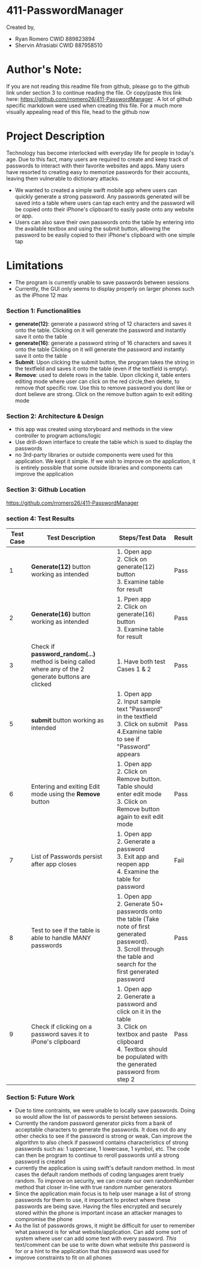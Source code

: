 # 411-PasswordManager

Created by,
- Ryan Romero         CWID 889823894
- Shervin Afrasiabi   CWID 887958510

# Author's Note:
If you are not reading this readme file from github, please go to the github link under section 3 to continue reading the file. Or copy/paste this link here: https://github.com/rromero26/411-PasswordManager .
A lot of github specific markdown were used when creating this file. For a much more visually appealing read of this file, head to the github now

# Project Description
Technology has become interlocked with everyday life for people in today's age. Due to this fact, many users are required to create and keep track of passwords to interact with their favorite websites and apps. Many users have resorted to creating easy to memorize passwords for their accounts, leaving them vulnerable to dictionary attacks. 
- We wanted to created a simple swift mobile app where users can quickly generate a strong password. Any passwords generated will be saved into a table where users can tap each entry and the password will be copied onto their iPhone's clipboard to easily paste onto any website or app. 
- Users can also save their own passwords onto the table by entering into the available textbox and using the submit button, allowing the password to be easily copied to their iPhone's clipboard with one simple tap
# Limitations
- The program is currently unable to save passwords between sessions
- Currently, the GUI only seems to display properly on larger phones such as the iPhone 12 max

### Section 1: Functionalities
- **generate(12)**: generate a password string of 12 characters and saves it onto the table. Clicking on it will generate the password and instantly save it onto the table
- **generate(16)**: generate a password string of 16 characters and saves it onto the table Clicking on it will generate the password and instantly save it onto the table
- **Submit**: Upon clicking the submit button, the program takes the string in the textfield and saves it onto the table (even if the textfield is empty).
- **Remove**: used to delete rows in the table. Upon clicking it, table enters editing mode where user can click on the red circle,then delete, to remove *that* specific row. Use this to remove password you dont like or dont believe are strong. Click on the remove button again to exit editing mode

### Section 2: Architecture & Design
- this app was created using storyboard and methods in the view controller to program actions/logic
- Use drill-down interface to create the table which is sued to display the passwords
- no 3rd-party libraries or outside components were used for this application. We kept it simple. If we wish to improve on the application, it is entirely possible that some outside libraries and components can improve the application

### Section 3: Github Location
https://github.com/rromero26/411-PasswordManager

### section 4: Test Results
Test Case | Test Description | Steps/Test Data | Result
--------- | ---------------- | --------------- | ---------
1 | **Generate(12)** button working as intended | 1. Open app<br />2. Click on generate(12) button<br />3. Examine table for result | Pass
2 | **Generate(16)** button working as intended | 1. Ppen app<br />2. Click on generate(16) button<br />3. Examine table for result | Pass
3 | Check if **password_random(...)** method is being called where any of the 2 generate buttons are clicked  | 1. Have both test Cases 1 & 2 | Pass
5 | **submit** button working as intended | 1. Open app<br />2. Input sample text "Password" in the textfield<br />3. Click on submit<br /> 4.Examine table to see if "Password" appears  | Pass
6 | Entering and exiting Edit mode using the **Remove** button | 1. Open app<br />2. Click on Remove button. Table should enter edit mode<br />3. Click on Remove button again to exit edit mode | Pass
7 | List of Passwords persist after app closes | 1. Open app<br />2. Generate a password<br />3. Exit app and reopen app<br />4. Examine the table for password | Fail
8 | Test to see if the table is able to handle MANY passwords | 1. Open app<br />2. Generate 50+ passwords onto the table (Take note of first generated password).<br />3. Scroll through the table and search for the first generated password | Pass
9 | Check if clicking on a password saves it to iPone's clipboard | 1. Open app<br />2. Generate a password and click on it in the table<br />3. Click on textbox and paste clipboard<br />4. Textbox should be populated with the generated password from step 2  | Pass


### Section 5: Future Work
- Due to time contraints, we were unable to locally save passwords. Doing so would allow the list of passwords to persist between sessions. 
- Currently the random password generator picks from a bank of acceptable characters to generate the passwords. It does not do any other checks to see if the password is strong or weak. Can improve the algorithm to also check if password contains characteristics of strong passwords such as: 1 uppercase, 1 lowercase, 1 symbol, etc. The code can then be program to continue to reroll passwords until a strong password is created
- currently the application is using swift's default random method. In most cases the default random methods of coding languages arent truely random. To improve on security, we can create our own randomNumber method that closer in-line with true random number generators
- Since the application main focus is to help user manage a list of strong passwords for them to use, it important to protect where these passwords are being save. Having the files encrypted and securely stored within the phone is important incase an attacker manages to compromise the phone
- As the list of passwords grows, it might be difficult for user to remember what password is for what website/application. Can add some sort of system where user can add some text with every password. *This* text/comment can be use to write down what website *this* password is for or a hint to the application that *this* password was used for
- improve constraints to fit on all phones
